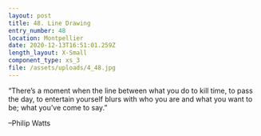 ```yaml
---
layout: post
title: 48. Line Drawing
entry_number: 48
location: Montpellier
date: 2020-12-13T16:51:01.259Z
length_layout: X-Small
component_type: xs_3
file: /assets/uploads/4_48.jpg
---
```

“There’s a moment when the line between what you do to kill time, to pass the day, to entertain yourself blurs with who you are and what you want to be; what you’ve come to say.” 

–Philip Watts